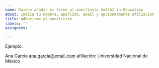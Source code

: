```yaml
---
name: Quiero añadir mi firma al manifiesto SafeAI in Education
about: Indica tu nombre, apellido, email y opcionalmente afiliación
title: Adherirme al manifiesto
labels: ''
assignees: ''

---
```


Ejemplo:

Ana García
ana.garcia@email.com
afiliación: Universidad Nacional de México
